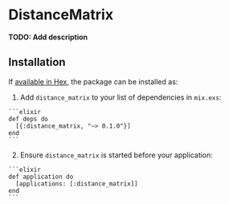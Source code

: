 # DistanceMatrix

**TODO: Add description**

## Installation

If [available in Hex](https://hex.pm/docs/publish), the package can be installed as:

  1. Add `distance_matrix` to your list of dependencies in `mix.exs`:

    ```elixir
    def deps do
      [{:distance_matrix, "~> 0.1.0"}]
    end
    ```

  2. Ensure `distance_matrix` is started before your application:

    ```elixir
    def application do
      [applications: [:distance_matrix]]
    end
    ```

